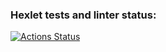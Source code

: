 ### Hexlet tests and linter status:
[![Actions Status](https://github.com/SergDanilov/php-project-57/actions/workflows/hexlet-check.yml/badge.svg)](https://github.com/SergDanilov/php-project-57/actions)